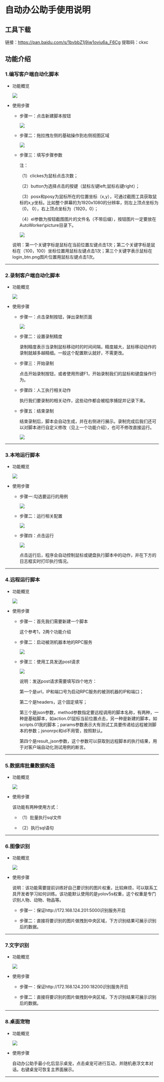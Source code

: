 # 自动办公助手使用说明

## 工具下载

链接：https://pan.baidu.com/s/1bvbbZ1j9iw1oviu6a_F6Cg 
提取码：ckxc 

## 功能介绍

### 1.编写客户端自动化脚本

- 功能概览

  ![](images/screenshot/0101.png)

- 使用步骤

  - 步骤一：点击新建脚本按钮

    ![](images/screenshot/0102.png)

  - 步骤二：拖拉拽左侧的基础操作到右侧视图区域

    ![](images/screenshot/0103.png)

  - 步骤三：填写步骤参数

    注：

    （1）clickes为鼠标点击次数；

    （2）button为选择点击的按键（鼠标左键left;鼠标右键right）；

    （3）posx和posy为鼠标所在的位置坐标（x,y），可通过截图工具获取鼠标的x,y坐标。比如整个屏幕的为1920x1080的分辨率，则左上顶点坐标为（0，   0），右上顶点坐标为（1920，0）；

    （4）el参数为按钮截图图片的文件名（不带后缀），按钮图片一定要放在AutoWorker\picture目录下。

    ![](images/screenshot/0104.png)

  说明：第一个关键字标是鼠标在当前位置左键点击1次；第二个关键字标是鼠标在（100，100）坐标位置用鼠标左键点击1次；第三个关键字表示鼠标在login_btn.png图片位置用鼠标左键点击1次。



------

### 2.录制客户端自动化脚本

- 功能概览

  ![](images/screenshot/0201.png)

- 使用步骤

  - 步骤一：点击录制按钮，弹出录制页面

    ![](images/screenshot/0202.png)

  - 步骤二：设置录制精度

    录制精度表示当录制鼠标移动时的时间间隔，精度越大，鼠标移动动作的录制就越多越精细。一般这个配置默认就好，不需更改。

  - 步骤三：开始录制

    点击开始录制按钮，或者使用热键F1，开始录制我们的鼠标和键盘操作行为。

  - 步骤四：人工执行相关动作

    执行我们要录制的相关动作，这些动作都会被程序捕捉并记录下来。

  - 步骤五：结束录制

    结束录制后，脚本会自动生成，并在右侧进行展示。录制完成后我们还可以对脚本进行自定义修改（见上一个功能介绍），也可不修改直接运行。

    ![](images/screenshot/0203.png)



------

### 3.本地运行脚本

- 功能概览

  ![](images/screenshot/0301.png)

- 使用步骤

  - 步骤一:勾选要运行的用例

    ![](images/screenshot/0302.png)

  - 步骤二：运行相关配置

    ![](images/screenshot/0303.png)

  - 步骤四：点击运行

    ![](images/screenshot/0304.png)

    点击运行后，程序会自动控制鼠标或键盘执行脚本中的动作，并在下方的日志框实时打印执行情况。



------

### 4.远程运行脚本

- 功能概览

  ![](images/screenshot/0401.png)

- 使用步骤

  - 步骤一：首先我们需要新建一个脚本

    这个参考1，2两个功能介绍

    

  - 步骤二：启动被测机器本地的RPC服务

    ![](images/screenshot/0402.png)

  - 步骤三：使用工具发送post请求

    ![](images/screenshot/0403.png)

    说明：发送post请求需要填写四个地方：

    第一个是url，IP和端口号为启动RPC服务的被测机器的IP和端口；

    第二个是headers，这个固定填写；

    第三个是json参数，method参数指定要远程调用的脚本名称，有两种，一种是基础脚本，如action.01鼠标当前位置点击，另一种是新建的脚本，如scripts.01我的脚本；params参数表示大有测试工具要传递给远程被测脚本的参数；jsnonrpc和id不用管，按照默认。

    第四个是result_json参数，这个参数可以获取到远程脚本的执行结果，用于对客户端自动化测试用例的断言。

  

------

### 5.数据库批量数据构造

- 功能概览

  ![](images/screenshot/0501.png)

- 使用步骤

  该功能有两种使用方式：

  - （1）批量执行sql文件

    

  - （2）执行sql语句



------

### 6.图像识别

- 功能概览

  ![](images/screenshot/0601.png)

- 使用步骤

  说明：该功能需要提前训练好自己要识别的图片权重，比较麻烦，可以联系工具开发者学习如何训练。该功能默认使用的是yolov5s权重，这个权重是专门识别人物、动物、物品等。

  - 步骤一：保证http://172.168.124.201:5000识别服务开启

  - 步骤二：直接将要识别的图片做拽到中央区域，下方识别结果可展示识别后的数据。

  

------

### 7.文字识别

- 功能概览

  ![](images/screenshot/0701.png)

- 使用步骤

  - 步骤一：保证http://172.168.124.200:18200识别服务开启

  - 步骤二：直接将要识别的图片做拽到中央区域，下方识别结果可展示识别后的数据。



------

### 8.桌面宠物

- 功能概览

  ![](images/screenshot/0801.png)

- 使用步骤

  自动办公助手最小化后显示桌宠，点击桌宠可进行互动，并随机悬浮文本对话。右键桌宠可恢复主界面展示。



------

